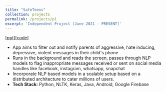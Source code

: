 ```yaml
---
title: "SafeTeens"
collection: projects
permalink: /projects/p1
excerpt: 'Independent Project [June 2021 - PRESENT]'
---
```


[[ppt]](https://ojs.aaai.org/index.php/AAAI/article/view/5112/4985)[[code]](https://github.com/Raghav1606/SafeTeens)

* App aims to filter out and notify parents of aggressive, hate inducing, depressive, violent messages in their child's phone
* Runs in the background and reads the screen, passes through NLP models to flag inappropriate messages received or sent on social media handles like facebook, instagram, whatsapp, snapchat
* Incorporate NLP based models in a scalable setup based on a distributed architecture to cater millions of users.
* <b>Tech Stack:</b> Python, NLTK, Keras, Java, Android, Google Firebase 